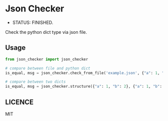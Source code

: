 # Json Checker

- STATUS: FINISHED.


Check the python dict type via json file.


## Usage



```python
from json_checker import json_checker

# compare between file and python dict
is_equal, msg = json_checker.check_from_file('example.json', {"a": 1, "b": 2})

# compare between two dicts
is_equal, msg = json_checker.structure({"a": 1, "b": 2}, {"a": 1, "b": 2})

```


## LICENCE

MIT

